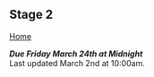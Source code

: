 ## Stage 2

[Home](README.md)  

***Due Friday March 24th at Midnight***  
Last updated March 2nd at 10:00am.

